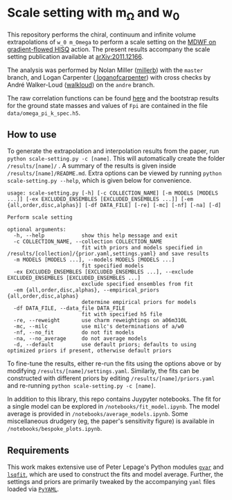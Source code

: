 # Scale setting with m<sub>&Omega;</sub> and w<sub>0</sub>

This repository performs the chiral, continuum and infinite volume extrapolations of `w_0 m_Omega` to perform a scale setting on the [MDWF on gradient-flowed HISQ](https://arxiv.org/abs/1701.07559) action.  The present results accompany the scale setting publication available at [arXiv:2011.12166](https://arxiv.org/abs/2011.12166).

The analysis was performed by Nolan Miller ([millerb](https://github.com/millernb)) with the `master` branch, and Logan Carpenter ([
loganofcarpenter](https://github.com/orgs/callat-qcd/people/loganofcarpenter)) with cross checks by André Walker-Loud ([walkloud](https://github.com/walkloud)) on the `andre` branch.

The raw correlation functions can be found [here](https://a51.lbl.gov/~callat/published_results/) and the bootstrap results for the ground state masses and values of `Fpi` are contained in the file `data/omega_pi_k_spec.h5`.


## How to use

To generate the extrapolation and interpolation results from the paper, run `python scale-setting.py -c [name]`. This will automatically create the folder `/results/[name]/` . A summary of the results is given inside `/results/[name]/README.md`. Extra options can be viewed by running `python scale-setting.py --help`, which is given below for convenience.

```
usage: scale-setting.py [-h] [-c COLLECTION_NAME] [-m MODELS [MODELS ...]] [-ex EXCLUDED_ENSEMBLES [EXCLUDED_ENSEMBLES ...]] [-em {all,order,disc,alphas}] [-df DATA_FILE] [-re] [-mc] [-nf] [-na] [-d]

Perform scale setting

optional arguments:
  -h, --help            show this help message and exit
  -c COLLECTION_NAME, --collection COLLECTION_NAME
                        fit with priors and models specified in /results/[collection]/{prior.yaml,settings.yaml} and save results
  -m MODELS [MODELS ...], --models MODELS [MODELS ...]
                        fit specified models
  -ex EXCLUDED_ENSEMBLES [EXCLUDED_ENSEMBLES ...], --exclude EXCLUDED_ENSEMBLES [EXCLUDED_ENSEMBLES ...]
                        exclude specified ensembles from fit
  -em {all,order,disc,alphas}, --empirical_priors {all,order,disc,alphas}
                        determine empirical priors for models
  -df DATA_FILE, --data_file DATA_FILE
                        fit with specified h5 file
  -re, --reweight       use charm reweightings on a06m310L
  -mc, --milc           use milc's determinations of a/w0
  -nf, --no_fit         do not fit models
  -na, --no_average     do not average models
  -d, --default         use default priors; defaults to using optimized priors if present, otherwise default priors
```

To fine-tune the results, either re-run the fits using the options above or by modifying `/results/[name]/settings.yaml`. Similarly, the fits can be constructed with different priors by editing `/results/[name]/priors.yaml` and re-running `python scale-setting.py -c [name]`.

In addition to this library, this repo contains Juypyter notebooks. The fit for a single model can be explored in `/notebooks/fit_model.ipynb`. The model average is provided in `/notebooks/average_models.ipynb`. Some miscellaneous drudgery (eg, the paper's sensitivity figure) is available in `/notebooks/bespoke_plots.ipynb`.

## Requirements

This work makes extensive use of Peter Lepage's Python modules [`gvar`](https://github.com/gplepage/gvar) and [`lsqfit`](https://github.com/gplepage/lsqfit), which are used to construct the fits and model average. Further, the settings and priors are primarily tweaked by the accompanying `yaml` files loaded via [`PyYAML`](https://github.com/yaml/pyyaml).

